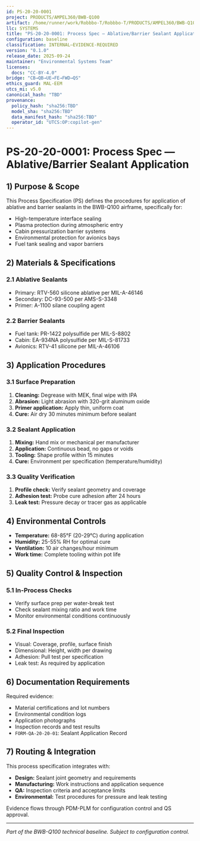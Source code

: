 ```yaml
---
id: PS-20-20-0001
project: PRODUCTS/AMPEL360/BWB-Q100
artifact: /home/runner/work/Robbbo-T/Robbbo-T/PRODUCTS/AMPEL360/BWB-Q100/domains/AAA/ata/20/20-20_Sealing_and_Pressurization/PS-20-20-0001_AblativeSealantApplication.md
llc: SYSTEMS
title: "PS-20-20-0001: Process Spec — Ablative/Barrier Sealant Application"
configuration: baseline
classification: INTERNAL–EVIDENCE-REQUIRED
version: "0.1.0"
release_date: 2025-09-24
maintainer: "Environmental Systems Team"
licenses:
  docs: "CC-BY-4.0"
bridge: "CB→QB→UE→FE→FWD→QS"
ethics_guard: MAL-EEM
utcs_mi: v5.0
canonical_hash: "TBD"
provenance:
  policy_hash: "sha256:TBD"
  model_sha: "sha256:TBD"
  data_manifest_hash: "sha256:TBD"
  operator_id: "UTCS:OP:copilot-gen"
---
```


# PS-20-20-0001: Process Spec — Ablative/Barrier Sealant Application

## 1) Purpose & Scope

This Process Specification (PS) defines the procedures for application of ablative and barrier sealants in the BWB-Q100 airframe, specifically for:

- High-temperature interface sealing
- Plasma protection during atmospheric entry
- Cabin pressurization barrier systems
- Environmental protection for avionics bays
- Fuel tank sealing and vapor barriers

## 2) Materials & Specifications

### 2.1 Ablative Sealants
- Primary: RTV-560 silicone ablative per MIL-A-46146
- Secondary: DC-93-500 per AMS-S-3348
- Primer: A-1100 silane coupling agent

### 2.2 Barrier Sealants
- Fuel tank: PR-1422 polysulfide per MIL-S-8802
- Cabin: EA-934NA polysulfide per MIL-S-81733
- Avionics: RTV-41 silicone per MIL-A-46106

## 3) Application Procedures

### 3.1 Surface Preparation
1. **Cleaning:** Degrease with MEK, final wipe with IPA
2. **Abrasion:** Light abrasion with 320-grit aluminum oxide
3. **Primer application:** Apply thin, uniform coat
4. **Cure:** Air dry 30 minutes minimum before sealant

### 3.2 Sealant Application
1. **Mixing:** Hand mix or mechanical per manufacturer
2. **Application:** Continuous bead, no gaps or voids  
3. **Tooling:** Shape profile within 15 minutes
4. **Cure:** Environment per specification (temperature/humidity)

### 3.3 Quality Verification
1. **Profile check:** Verify sealant geometry and coverage
2. **Adhesion test:** Probe cure adhesion after 24 hours
3. **Leak test:** Pressure decay or tracer gas as applicable

## 4) Environmental Controls

- **Temperature:** 68-85°F (20-29°C) during application
- **Humidity:** 25-55% RH for optimal cure
- **Ventilation:** 10 air changes/hour minimum
- **Work time:** Complete tooling within pot life

## 5) Quality Control & Inspection

### 5.1 In-Process Checks
- Verify surface prep per water-break test
- Check sealant mixing ratio and work time
- Monitor environmental conditions continuously

### 5.2 Final Inspection  
- Visual: Coverage, profile, surface finish
- Dimensional: Height, width per drawing
- Adhesion: Pull test per specification
- Leak test: As required by application

## 6) Documentation Requirements

Required evidence:
- Material certifications and lot numbers
- Environmental condition logs
- Application photographs
- Inspection records and test results
- `FORM-QA-20-20-01`: Sealant Application Record

## 7) Routing & Integration

This process specification integrates with:
- **Design:** Sealant joint geometry and requirements
- **Manufacturing:** Work instructions and application sequence
- **QA:** Inspection criteria and acceptance limits
- **Environmental:** Test procedures for pressure and leak testing

Evidence flows through PDM-PLM for configuration control and QS approval.

---
*Part of the BWB-Q100 technical baseline. Subject to configuration control.*
